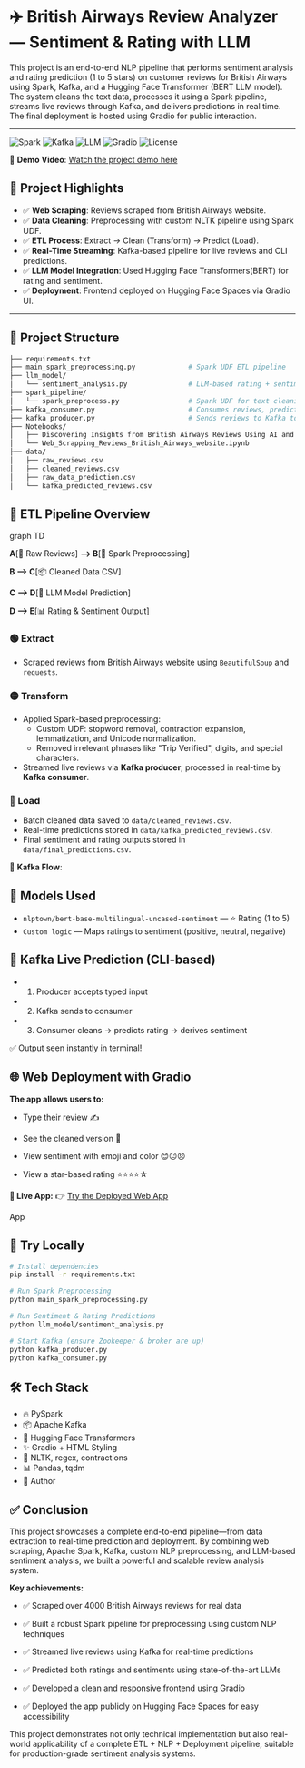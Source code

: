 # ✈️ British Airways Review Analyzer — Sentiment & Rating with LLM

This project is an end-to-end NLP pipeline that performs sentiment analysis and rating prediction (1 to 5 stars) on customer reviews for British Airways using Spark, Kafka, and a Hugging Face Transformer (BERT LLM model). The system cleans the text data, processes it using a Spark pipeline, streams live reviews through Kafka, and delivers predictions in real time. The final deployment is hosted using Gradio for public interaction.

---
![Spark](https://img.shields.io/badge/Spark-Enabled-orange?logo=apache-spark)
![Kafka](https://img.shields.io/badge/Kafka-Streaming-black?logo=apache-kafka)
![LLM](https://img.shields.io/badge/LLM-HuggingFace-yellow?logo=huggingface)
![Gradio](https://img.shields.io/badge/UI-Gradio-blue?logo=gradio)
![License](https://img.shields.io/badge/License-MIT-yellow)

🎥 **Demo Video**: [Watch the project demo here](https://drive.google.com/file/d/1HseD21BFZwxKPF2oHNf9ZQuSEDZPkRrJ/view?usp=sharing)


## 🚀 Project Highlights

- ✅ **Web Scraping**: Reviews scraped from British Airways website.
- ✅ **Data Cleaning**: Preprocessing with custom NLTK pipeline using Spark UDF.
- ✅ **ETL Process**: Extract → Clean (Transform) → Predict (Load).
- ✅ **Real-Time Streaming**: Kafka-based pipeline for live reviews and CLI predictions.
- ✅ **LLM Model Integration**: Used Hugging Face Transformers(BERT) for rating and sentiment.
- ✅ **Deployment**: Frontend deployed on Hugging Face Spaces via Gradio UI.

---

## 📁 Project Structure

```bash
├── requirements.txt
├── main_spark_preprocessing.py             # Spark UDF ETL pipeline
├── llm_model/
│   └── sentiment_analysis.py               # LLM-based rating + sentiment
├── spark_pipeline/
│   └── spark_preprocess.py                 # Spark UDF for text cleaning
├── kafka_consumer.py                       # Consumes reviews, predicts
├── kafka_producer.py                       # Sends reviews to Kafka topic
├── Notebooks/
│   ├── Discovering Insights from British Airways Reviews Using AI and NLP.ipynb
│   └── Web_Scrapping_Reviews_British_Airways_website.ipynb
├── data/
│   ├── raw_reviews.csv
│   ├── cleaned_reviews.csv
│   ├── raw_data_prediction.csv
│   └── kafka_predicted_reviews.csv

```

## 🔄 ETL Pipeline Overview

graph TD

**A**[📝 Raw Reviews] **--> B**[🔄 Spark Preprocessing]

**B --> C**[📦 Cleaned Data CSV]

**C --> D**[🧠 LLM Model Prediction]

**D --> E**[📊 Rating & Sentiment Output]


### 🟢 Extract
- Scraped reviews from British Airways website using `BeautifulSoup` and `requests`.

### 🟡 Transform
- Applied Spark-based preprocessing:
  - Custom UDF: stopword removal, contraction expansion, lemmatization, and Unicode normalization.
  - Removed irrelevant phrases like "Trip Verified", digits, and special characters.
- Streamed live reviews via **Kafka producer**, processed in real-time by **Kafka consumer**.

### 🔵 Load
- Batch cleaned data saved to `data/cleaned_reviews.csv`.
- Real-time predictions stored in `data/kafka_predicted_reviews.csv`.
- Final sentiment and rating outputs stored in `data/final_predictions.csv`.

📡 **Kafka Flow**:

## 🧠 Models Used
- `nlptown/bert-base-multilingual-uncased-sentiment` — ⭐ Rating (1 to 5)
- `Custom logic` — Maps ratings to sentiment (positive, neutral, negative)

## 📡 Kafka Live Prediction (CLI-based)
- 1. Producer accepts typed input
- 2. Kafka sends to consumer
- 3. Consumer cleans → predicts rating → derives sentiment

✅ Output seen instantly in terminal!

## 🌐 Web Deployment with Gradio
**The app allows users to:**

- Type their review ✍️

- See the cleaned version 🧼

- View sentiment with emoji and color 😊😐😠

- View a star-based rating ⭐⭐⭐⭐☆

**🔗 Live App:**
👉 [Try the Deployed Web App](https://rakeshrocky-1999.github.io/Review_Analyser_Sentiment_Rating/)

App

## 🧪 Try Locally
```bash
# Install dependencies
pip install -r requirements.txt

# Run Spark Preprocessing
python main_spark_preprocessing.py

# Run Sentiment & Rating Predictions
python llm_model/sentiment_analysis.py

# Start Kafka (ensure Zookeeper & broker are up)
python kafka_producer.py
python kafka_consumer.py

```

## 🛠 Tech Stack
- 🔥 PySpark
- 📦 Apache Kafka
- 🤗 Hugging Face Transformers
- ✨ Gradio + HTML Styling
- 🧹 NLTK, regex, contractions
- 📊 Pandas, tqdm
- 🤝 Author

## ✅ Conclusion

This project showcases a complete end-to-end pipeline—from data extraction to real-time prediction and deployment. By combining web scraping, Apache Spark, Kafka, custom NLP preprocessing, and LLM-based sentiment analysis, we built a powerful and scalable review analysis system.

**Key achievements:**

- ✅ Scraped over 4000 British Airways reviews for real data

- ✅ Built a robust Spark pipeline for preprocessing using custom NLP techniques

- ✅ Streamed live reviews using Kafka for real-time predictions

- ✅ Predicted both ratings and sentiments using state-of-the-art LLMs

- ✅ Developed a clean and responsive frontend using Gradio

- ✅ Deployed the app publicly on Hugging Face Spaces for easy accessibility

This project demonstrates not only technical implementation but also real-world applicability of a complete ETL + NLP + Deployment pipeline, suitable for production-grade sentiment analysis systems.
